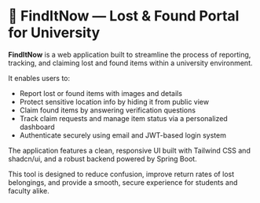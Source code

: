# 🎒 FindItNow — Lost & Found Portal for University

**FindItNow** is a web application built to streamline the process of reporting, tracking, and claiming lost and found items within a university environment.

It enables users to:
- Report lost or found items with images and details
- Protect sensitive location info by hiding it from public view
- Claim found items by answering verification questions
- Track claim requests and manage item status via a personalized dashboard
- Authenticate securely using email and JWT-based login system

The application features a clean, responsive UI built with Tailwind CSS and shadcn/ui, and a robust backend powered by Spring Boot.

This tool is designed to reduce confusion, improve return rates of lost belongings, and provide a smooth, secure experience for students and faculty alike.
